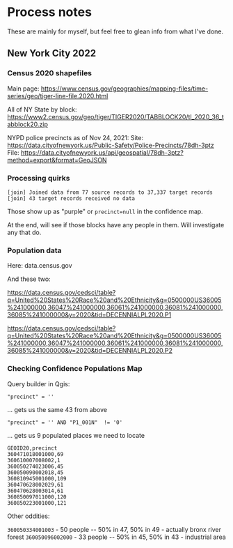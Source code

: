 # Process notes

These are mainly for myself, but feel free to glean info from what I've done.

## New York City 2022

### Census 2020 shapefiles

Main page: https://www.census.gov/geographies/mapping-files/time-series/geo/tiger-line-file.2020.html

All of NY State by block: https://www2.census.gov/geo/tiger/TIGER2020/TABBLOCK20/tl_2020_36_tabblock20.zip

NYPD police precincts as of Nov 24, 2021:
Site: https://data.cityofnewyork.us/Public-Safety/Police-Precincts/78dh-3ptz
File: https://data.cityofnewyork.us/api/geospatial/78dh-3ptz?method=export&format=GeoJSON


### Processing quirks

```
[join] Joined data from 77 source records to 37,337 target records
[join] 43 target records received no data
```

Those show up as "purple" or `precinct=null` in the confidence map.

At the end, will see if those blocks have any people in them. Will investigate any that do.

### Population data

Here: data.census.gov


And these two:

https://data.census.gov/cedsci/table?q=United%20States%20Race%20and%20Ethnicity&g=0500000US36005%241000000,36047%241000000,36061%241000000,36081%241000000,36085%241000000&y=2020&tid=DECENNIALPL2020.P1


https://data.census.gov/cedsci/table?q=United%20States%20Race%20and%20Ethnicity&g=0500000US36005%241000000,36047%241000000,36061%241000000,36081%241000000,36085%241000000&y=2020&tid=DECENNIALPL2020.P2


### Checking Confidence Populations Map

Query builder in Qgis:

```
"precinct" = ''
```
... gets us the same 43 from above



```
"precinct" = '' AND "P1_001N"  != '0'
```
... gets us 9 populated places we need to locate


```
GEOID20,precinct
360471018001000,69
360610007008002,1
360050274023006,45
360050090002018,45
360810945001000,109
360470628002029,61
360470628003014,61
360850097011000,120
360850223001000,121
```

Other oddities:

`360050334001003` - 50 people -- 50% in 47, 50% in 49 - actually bronx river forest
`360050096002000` - 33 people -- 50% in 45, 50% in 43 - industrial area


